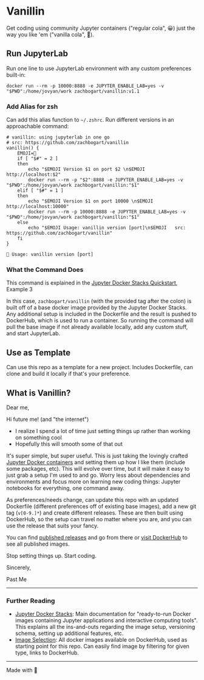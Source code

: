 # Vanillin

Get coding using community Jupyter containers ("regular cola", 😀) just the way you like 'em ("vanilla cola", 🤩).

## Run JupyterLab

Run one line to use JupyterLab environment with any custom preferences built-in:

```
docker run --rm -p 10000:8888 -e JUPYTER_ENABLE_LAB=yes -v "$PWD":/home/jovyan/work zachbogart/vanillin:v1.1
```

### Add Alias for zsh

Can add this alias function to `~/.zshrc`. Run different versions in an approachable command:
```
# vanillin: using jupyterlab in one go
# src: https://github.com/zachbogart/vanillin
vanillin() {
    EMOJI=🍦
    if [ "$#" = 2 ]
    then 
        echo "$EMOJI Version $1 on port $2 \n$EMOJI http://localhost:$2"
        docker run --rm -p "$2":8888 -e JUPYTER_ENABLE_LAB=yes -v "$PWD":/home/jovyan/work zachbogart/vanillin:"$1"
    elif [ "$#" = 1 ]
    then
        echo "$EMOJI Version $1 on port 10000 \n$EMOJI http://localhost:10000"
        docker run --rm -p 10000:8888 -e JUPYTER_ENABLE_LAB=yes -v "$PWD":/home/jovyan/work zachbogart/vanillin:"$1"
    else
        echo "$EMOJI Usage: vanillin version [port]\n$EMOJI   src: https://github.com/zachbogart/vanillin"
    fi
}
```

```
🍦 Usage: vanillin version [port]
```


### What the Command Does

This command is explained in the [Jupyter Docker Stacks Quickstart](https://jupyter-docker-stacks.readthedocs.io/en/latest/#quick-start), Example 3

In this case, `zachbogart/vanillin` (with the provided tag after the colon) is built off of a base docker image provided by the Jupyter Docker Stacks. Any additional setup is included in the Dockerfile and the result is pushed to DockerHub, which is used to run a container. So running the command will pull the base image if not already available locally, add any custom stuff, and start JupyterLab.

## Use as Template

Can use this repo as a template for a new project. Includes Dockerfile, can clone and build it locally if that's your preference.

## What is Vanillin?

Dear me,

Hi future me! (and "the internet")

- I realize I spend a lot of time just setting things up rather than working on something cool
- Hopefully this will smooth some of that out

It's super simple, but super useful. This is just taking the lovingly crafted [Jupyter Docker containers](https://jupyter-docker-stacks.readthedocs.io/en/latest/) and setting them up how I like them (include some packages, etc). This will evolve over time, but it will make it easy to just grab a setup I'm used to and go. Worry less about dependencies and environments and focus more on learning new coding things: Jupyter notebooks for everything, one command away.

As preferences/needs change, can update this repo with an updated Dockerfile (different preferences off of existing base images), add a new git tag (`v[0-9.]*`) and create different releases. These are then built using DockerHub, so the setup can travel no matter where you are, and you can use the release that suits your fancy.

You can find [published releases](https://github.com/zachbogart/vanillin/releases) and go from there or [visit DockerHub](https://hub.docker.com/r/zachbogart/vanillin) to see all published images.

Stop setting things up. Start coding.

Sincerely,

Past Me

*** 

### Further Reading

- [Jupyter Docker Stacks](https://jupyter-docker-stacks.readthedocs.io/en/latest/): Main documentation for "ready-to-run Docker images containing Jupyter applications and interactive computing tools". This explains all the ins-and-outs regarding the image setup, versioning schema, setting up additional features, etc.
- [Image Selection](https://jupyter-docker-stacks.readthedocs.io/en/latest/using/selecting.html): All docker images available on DockerHub, used as starting point for this repo. Can easily find image by filtering for given type, links to DockerHub.

***

Made with 💖